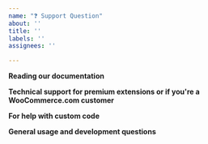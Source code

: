 ```yaml
---
name: "❓ Support Question"
about: ''
title: ''
labels: ''
assignees: ''

---
```


**Reading our documentation**

**Technical support for premium extensions or if you're a WooCommerce.com customer**

**For help with custom code**

**General usage and development questions**
